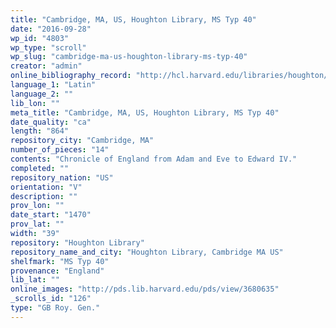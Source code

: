 ```yaml
---
title: "Cambridge, MA, US, Houghton Library, MS Typ 40"
date: "2016-09-28"
wp_id: "4803"
wp_type: "scroll"
wp_slug: "cambridge-ma-us-houghton-library-ms-typ-40"
creator: "admin"
online_bibliography_record: "http://hcl.harvard.edu/libraries/houghton/collections/early_manuscripts/bibliographies/Typ/Typ040.html"
language_1: "Latin"
language_2: ""
lib_lon: ""
meta_title: "Cambridge, MA, US, Houghton Library, MS Typ 40"
date_quality: "ca"
length: "864"
repository_city: "Cambridge, MA"
number_of_pieces: "14"
contents: "Chronicle of England from Adam and Eve to Edward IV."
completed: ""
repository_nation: "US"
orientation: "V"
description: ""
prov_lon: ""
date_start: "1470"
prov_lat: ""
width: "39"
repository: "Houghton Library"
repository_name_and_city: "Houghton Library, Cambridge MA US"
shelfmark: "MS Typ 40"
provenance: "England"
lib_lat: ""
online_images: "http://pds.lib.harvard.edu/pds/view/3680635"
_scrolls_id: "126"
type: "GB Roy. Gen."
---
```



